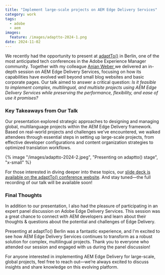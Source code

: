 ```yaml
---
title: "Implement large-scale projects on AEM Edge Delivery Services"
category: work
tags:
  - adobe
  - aem
images:
  feature: /images/adaptto-2024-1.png
date: 2024-11-02
---
```

We recently had the opportunity to present at [adaptTo()](https://adapt.to/2024) in Berlin, one of the most anticipated tech conferences in the Adobe Experience Manager community. Together with my colleague [Anian Weber ](https://www.linkedin.com/in/anianweber/)we delivered an in-depth session on AEM Edge Delivery Services, focusing on how its capabilities have evolved well beyond small blog websites and basic corporate pages. Our talk aimed to answer a critical question: *Is it feasible to implement complex, multilingual, and multisite projects using AEM Edge Delivery Services while preserving the performance, flexibility, and ease of use it promises?*

### Key Takeaways from Our Talk

Our presentation explored strategic approaches to designing and managing global, multilanguage projects within the AEM Edge Delivery framework. Based on real-world projects and challenges we’ve encountered, we walked attendees through essential steps in setting up large-scale projects, from effective developer configurations and content organization strategies to optimized translation workflows.

{% image "/images/adaptto-2024-2.jpeg", "Presenting on adaptto() stage", "x-small" %}

For those interested in diving deeper into these topics, our [slide deck is available on the adaptTo() conference website](https://adapt.to/2024/schedule/scaling-up-implement-large-scale-projects-on-aem-edge-delivery-services). And stay tuned—the full recording of our talk will be available soon!

### Final Thoughts

In addition to our presentation, I also had the pleasure of participating in an expert panel discussion on Adobe Edge Delivery Services. This session was a great chance to connect with AEM developers and learn about their thoughts & questions about the potential and challenges of Edge Delivery. 

Presenting at adaptTo() Berlin was a fantastic experience, and I'm excited to see how AEM Edge Delivery Services continues to transform as a robust solution for complex, multilingual projects. Thank you to everyone who attended our session and engaged with us during the panel discussion! 

For anyone interested in implementing AEM Edge Delivery for large-scale, global projects, feel free to reach out—we’re always excited to discuss insights and share knowledge on this evolving platform.